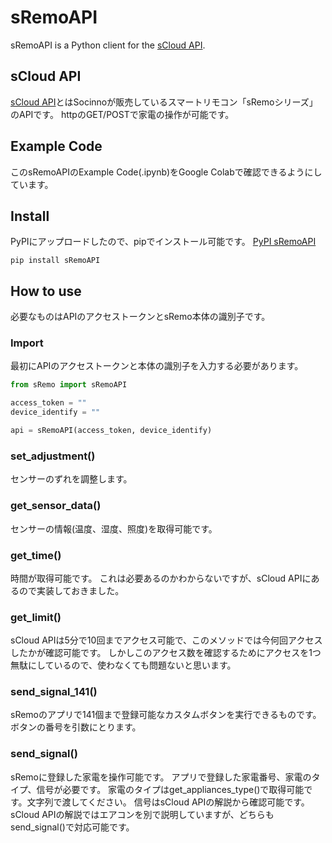 # sRemoAPI
sRemoAPI is a Python client for the [sCloud API](https://sremosup.socinno.com/page-2872/).

## sCloud API
[sCloud API](https://sremosup.socinno.com/page-2872/)とはSocinnoが販売しているスマートリモコン「sRemoシリーズ」のAPIです。
httpのGET/POSTで家電の操作が可能です。

## Example Code
このsRemoAPIのExample Code(.ipynb)をGoogle Colabで確認できるようにしています。

## Install
PyPIにアップロードしたので、pipでインストール可能です。
[PyPI sRemoAPI](https://pypi.org/project/sRemoAPI/)
```shell
pip install sRemoAPI
```

## How to use
必要なものはAPIのアクセストークンとsRemo本体の識別子です。

### Import
最初にAPIのアクセストークンと本体の識別子を入力する必要があります。

```python
from sRemo import sRemoAPI

access_token = ""
device_identify = ""

api = sRemoAPI(access_token, device_identify)
```

### set_adjustment()
センサーのずれを調整します。

### get_sensor_data()
センサーの情報(温度、湿度、照度)を取得可能です。

### get_time()
時間が取得可能です。
これは必要あるのかわからないですが、sCloud APIにあるので実装しておきました。

### get_limit()
sCloud APIは5分で10回までアクセス可能で、このメソッドでは今何回アクセスしたかが確認可能です。
しかしこのアクセス数を確認するためにアクセスを1つ無駄にしているので、使わなくても問題ないと思います。


### send_signal_141()
sRemoのアプリで141個まで登録可能なカスタムボタンを実行できるものです。
ボタンの番号を引数にとります。

### send_signal()
sRemoに登録した家電を操作可能です。
アプリで登録した家電番号、家電のタイプ、信号が必要です。
家電のタイプはget_appliances_type()で取得可能です。文字列で渡してください。
信号はsCloud APIの解説から確認可能です。
sCloud APIの解説ではエアコンを別で説明していますが、どちらもsend_signal()で対応可能です。

